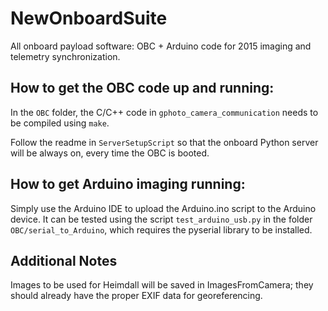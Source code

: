﻿# NewOnboardSuite
All onboard payload software: OBC + Arduino code for 2015 imaging and telemetry synchronization.

## How to get the OBC code up and running:

In the `OBC` folder, the C/C++ code in `gphoto_camera_communication` needs to be compiled using `make`.

Follow the readme in `ServerSetupScript` so that the onboard Python server will be always on, every time the OBC is booted.

## How to get Arduino imaging running:
Simply use the Arduino IDE to upload the Arduino.ino script to the Arduino device. It can be tested using the script `test_arduino_usb.py` in the folder `OBC/serial_to_Arduino`, which requires the pyserial library to be installed.

## Additional Notes
Images to be used for Heimdall will be saved in ImagesFromCamera; they should already have the proper EXIF data for georeferencing.
